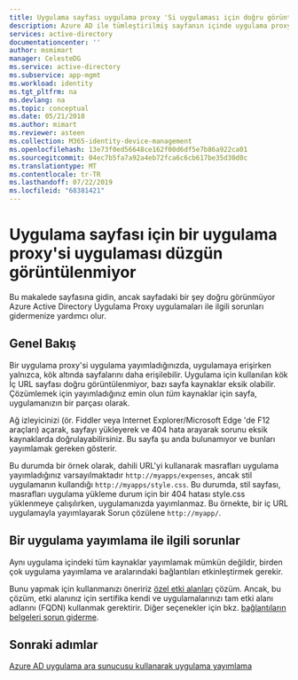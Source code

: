 ```yaml
---
title: Uygulama sayfası uygulama proxy 'Si uygulaması için doğru görüntülenmez | Microsoft Docs
description: Azure AD ile tümleştirilmiş sayfanın içinde uygulama proxy'si uygulamasını doğru görüntülenmiyor olduğunda Kılavuzu
services: active-directory
documentationcenter: ''
author: msmimart
manager: CelesteDG
ms.service: active-directory
ms.subservice: app-mgmt
ms.workload: identity
ms.tgt_pltfrm: na
ms.devlang: na
ms.topic: conceptual
ms.date: 05/21/2018
ms.author: mimart
ms.reviewer: asteen
ms.collection: M365-identity-device-management
ms.openlocfilehash: 13e73f0ed56648ce162f00d6df5e7b86a922ca01
ms.sourcegitcommit: 04ec7b5fa7a92a4eb72fca6c6cb617be35d30d0c
ms.translationtype: MT
ms.contentlocale: tr-TR
ms.lasthandoff: 07/22/2019
ms.locfileid: "68381421"
---
```

# <a name="application-page-does-not-display-correctly-for-an-application-proxy-application"></a>Uygulama sayfası için bir uygulama proxy'si uygulaması düzgün görüntülenmiyor

Bu makalede sayfasına gidin, ancak sayfadaki bir şey doğru görünmüyor Azure Active Directory Uygulama Proxy uygulamaları ile ilgili sorunları gidermenize yardımcı olur.

## <a name="overview"></a>Genel Bakış
Bir uygulama proxy'si uygulama yayımladığınızda, uygulamaya erişirken yalnızca, kök altında sayfalarını daha erişilebilir. Uygulama için kullanılan kök İç URL sayfası doğru görüntülenmiyor, bazı sayfa kaynaklar eksik olabilir. Çözümlemek için yayımladığınız emin olun *tüm* kaynaklar için sayfa, uygulamanızın bir parçası olarak.

Ağ izleyicinizi (ör. Fiddler veya Internet Explorer/Microsoft Edge 'de F12 araçları) açarak, sayfayı yükleyerek ve 404 hata arayarak sorunu eksik kaynaklarda doğrulayabilirsiniz. Bu sayfa şu anda bulunamıyor ve bunları yayımlamak gereken gösterir.

Bu durumda bir örnek olarak, dahili URL'yi kullanarak masrafları uygulama yayımladığınız varsayılmaktadır `http://myapps/expenses`, ancak stil uygulamanın kullandığı `http://myapps/style.css`. Bu durumda, stil sayfası, masrafları uygulama yükleme durum için bir 404 hatası style.css yüklenmeye çalışılırken, uygulamanızda yayımlanmaz. Bu örnekte, bir iç URL uygulamayla yayımlayarak Sorun çözülene `http://myapp/`.

## <a name="problems-with-publishing-as-one-application"></a>Bir uygulama yayımlama ile ilgili sorunlar

Aynı uygulama içindeki tüm kaynaklar yayımlamak mümkün değildir, birden çok uygulama yayımlama ve aralarındaki bağlantıları etkinleştirmek gerekir.

Bunu yapmak için kullanmanızı öneririz [özel etki alanları](application-proxy-configure-custom-domain.md) çözüm. Ancak, bu çözüm, etki alanınız için sertifika kendi ve uygulamalarınızı tam etki alanı adlarını (FQDN) kullanmak gerektirir. Diğer seçenekler için bkz. [bağlantıların belgeleri sorun giderme](application-proxy-page-links-broken-problem.md).

## <a name="next-steps"></a>Sonraki adımlar
[Azure AD uygulama ara sunucusu kullanarak uygulama yayımlama](application-proxy-add-on-premises-application.md)
